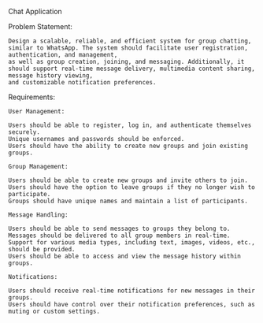 Chat Application

Problem Statement:

    Design a scalable, reliable, and efficient system for group chatting, similar to WhatsApp. The system should facilitate user registration, authentication, and management,
    as well as group creation, joining, and messaging. Additionally, it should support real-time message delivery, multimedia content sharing, message history viewing,
    and customizable notification preferences.

Requirements:

    User Management:

    Users should be able to register, log in, and authenticate themselves securely.
    Unique usernames and passwords should be enforced.
    Users should have the ability to create new groups and join existing groups.

    Group Management:

    Users should be able to create new groups and invite others to join.
    Users should have the option to leave groups if they no longer wish to participate.
    Groups should have unique names and maintain a list of participants.

    Message Handling:

    Users should be able to send messages to groups they belong to.
    Messages should be delivered to all group members in real-time.
    Support for various media types, including text, images, videos, etc., should be provided.
    Users should be able to access and view the message history within groups.

    Notifications:

    Users should receive real-time notifications for new messages in their groups.
    Users should have control over their notification preferences, such as muting or custom settings.
